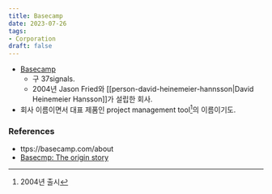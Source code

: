 ```yaml
---
title: Basecamp
date: 2023-07-26
tags: 
- Corporation
draft: false
---
```



- [Basecamp](https://basecamp.com)
    - 구 37signals.
    - 2004년 Jason Fried와 [[person-david-heinemeier-hannsson|David Heinemeier Hansson]]가 설립한 회사.
- 회사 이름이면서 대표 제품인 project management tool[^1]의 이름이기도.

[^1]: 2004년 출시


### References
- ttps://basecamp.com/about
- [Basecmp: The origin story](https://medium.com/@jasonfried/basecamp-the-origin-story-f509fdd725f8)
